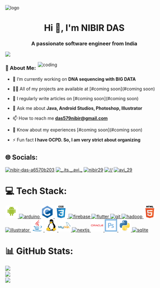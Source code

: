 ![logo](https://github.com/NibirDas/NibirDas/blob/main/Black%20Modern%20Minimalist%20Simple%20Technology%20Banner.png)
<h1 align="center">Hi 👋, I'm NIBIR DAS</h1>
<h3 align="center">A passionate software engineer from India</h3>

[![](https://visitcount.itsvg.in/api?id=NibirDas&icon=0&color=0)](https://visitcount.itsvg.in)

<img align = "right" alt="coding" width="400" src="https://media.tenor.com/NOYF3f82b_gAAAAC/programmer.gif">

 ### 💫 About Me:

- 🔭 I’m currently working on **DNA sequencing with BIG DATA**

- 👨‍💻 All of my projects are available at [#coming soon](#coming soon)

- 📝 I regularly write articles on [#coming soon](#coming soon)

- 💬 Ask me about **Java, Android Studios, Photoshop, Illustrator**

- 📫 How to reach me **das579nibir@gmail.com**

- 📄 Know about my experiences [#coming soon](#coming soon)

- ⚡ Fun fact **I have OCPD. So, I am very strict about organizing**

## 🌐 Socials:
<p align="left">
<a href="https://linkedin.com/in/nibir-das-a6570b203" target="blank"><img align="center" src="https://raw.githubusercontent.com/rahuldkjain/github-profile-readme-generator/master/src/images/icons/Social/linked-in-alt.svg" alt="nibir-das-a6570b203" height="30" width="40" /></a>
<a href="https://instagram.com/_.its._.avi._" target="blank"><img align="center" src="https://raw.githubusercontent.com/rahuldkjain/github-profile-readme-generator/master/src/images/icons/Social/instagram.svg" alt="_.its._.avi._" height="30" width="40" /></a>
<a href="https://www.codechef.com/users/nibir29" target="blank"><img align="center" src="https://cdn.jsdelivr.net/npm/simple-icons@3.1.0/icons/codechef.svg" alt="nibir29" height="30" width="40" /></a>
<a href="https://www.hackerrank.com///" target="blank"><img align="center" src="https://raw.githubusercontent.com/rahuldkjain/github-profile-readme-generator/master/src/images/icons/Social/hackerrank.svg" alt="//" height="30" width="40" /></a>
<a href="https://www.leetcode.com/avi_29" target="blank"><img align="center" src="https://raw.githubusercontent.com/rahuldkjain/github-profile-readme-generator/master/src/images/icons/Social/leet-code.svg" alt="avi_29" height="30" width="40" /></a>
</p>


# 💻 Tech Stack:
<p align="left"> <a href="https://developer.android.com" target="_blank" rel="noreferrer"> <img src="https://raw.githubusercontent.com/devicons/devicon/master/icons/android/android-original-wordmark.svg" alt="android" width="40" height="40"/> </a> <a href="https://www.arduino.cc/" target="_blank" rel="noreferrer"> <img src="https://cdn.worldvectorlogo.com/logos/arduino-1.svg" alt="arduino" width="40" height="40"/> </a> <a href="https://www.cprogramming.com/" target="_blank" rel="noreferrer"> <img src="https://raw.githubusercontent.com/devicons/devicon/master/icons/c/c-original.svg" alt="c" width="40" height="40"/> </a> <a href="https://www.w3schools.com/css/" target="_blank" rel="noreferrer"> <img src="https://raw.githubusercontent.com/devicons/devicon/master/icons/css3/css3-original-wordmark.svg" alt="css3" width="40" height="40"/> </a> <a href="https://firebase.google.com/" target="_blank" rel="noreferrer"> <img src="https://www.vectorlogo.zone/logos/firebase/firebase-icon.svg" alt="firebase" width="40" height="40"/> </a> <a href="https://flutter.dev" target="_blank" rel="noreferrer"> <img src="https://www.vectorlogo.zone/logos/flutterio/flutterio-icon.svg" alt="flutter" width="40" height="40"/> </a> <a href="https://git-scm.com/" target="_blank" rel="noreferrer"> <img src="https://www.vectorlogo.zone/logos/git-scm/git-scm-icon.svg" alt="git" width="40" height="40"/> </a> <a href="https://hadoop.apache.org/" target="_blank" rel="noreferrer"> <img src="https://www.vectorlogo.zone/logos/apache_hadoop/apache_hadoop-icon.svg" alt="hadoop" width="40" height="40"/> </a> <a href="https://www.w3.org/html/" target="_blank" rel="noreferrer"> <img src="https://raw.githubusercontent.com/devicons/devicon/master/icons/html5/html5-original-wordmark.svg" alt="html5" width="40" height="40"/> </a> <a href="https://www.adobe.com/in/products/illustrator.html" target="_blank" rel="noreferrer"> <img src="https://www.vectorlogo.zone/logos/adobe_illustrator/adobe_illustrator-icon.svg" alt="illustrator" width="40" height="40"/> </a> <a href="https://www.java.com" target="_blank" rel="noreferrer"> <img src="https://raw.githubusercontent.com/devicons/devicon/master/icons/java/java-original.svg" alt="java" width="40" height="40"/> </a> <a href="https://www.linux.org/" target="_blank" rel="noreferrer"> <img src="https://raw.githubusercontent.com/devicons/devicon/master/icons/linux/linux-original.svg" alt="linux" width="40" height="40"/> </a> <a href="https://www.mysql.com/" target="_blank" rel="noreferrer"> <img src="https://raw.githubusercontent.com/devicons/devicon/master/icons/mysql/mysql-original-wordmark.svg" alt="mysql" width="40" height="40"/> </a> <a href="https://nextjs.org/" target="_blank" rel="noreferrer"> <img src="https://cdn.worldvectorlogo.com/logos/nextjs-2.svg" alt="nextjs" width="40" height="40"/> </a> <a href="https://www.oracle.com/" target="_blank" rel="noreferrer"> <img src="https://raw.githubusercontent.com/devicons/devicon/master/icons/oracle/oracle-original.svg" alt="oracle" width="40" height="40"/> </a> <a href="https://www.photoshop.com/en" target="_blank" rel="noreferrer"> <img src="https://raw.githubusercontent.com/devicons/devicon/master/icons/photoshop/photoshop-line.svg" alt="photoshop" width="40" height="40"/> </a> <a href="https://www.python.org" target="_blank" rel="noreferrer"> <img src="https://raw.githubusercontent.com/devicons/devicon/master/icons/python/python-original.svg" alt="python" width="40" height="40"/> </a> <a href="https://www.sqlite.org/" target="_blank" rel="noreferrer"> <img src="https://www.vectorlogo.zone/logos/sqlite/sqlite-icon.svg" alt="sqlite" width="40" height="40"/> </a> </p>


# 📊 GitHub Stats:
![](https://github-readme-stats.vercel.app/api?username=NibirDas&theme=dark&hide_border=false&include_all_commits=true&count_private=false)<br/>
![](https://github-readme-streak-stats.herokuapp.com/?user=NibirDas&theme=dark&hide_border=false)<br/>
![](https://github-readme-stats.vercel.app/api/top-langs/?username=NibirDas&theme=dark&hide_border=false&include_all_commits=true&count_private=false&layout=compact)

